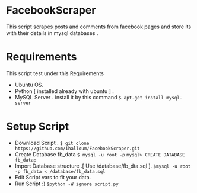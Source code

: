 # FacebookScraper
This script scrapes posts and comments from facebook pages and store its with their details in mysql databases .

# Requirements
This script test under this Requirements
  * Ubuntu OS.
  * Python [ installed already with ubuntu ] .
  * MySQL Server .
      install it by this command
            `$ apt-get install mysql-server`

# Setup Script
  * Download Script .
			`$ git clone https://github.com/ihalloum/FacebookScraper.git`
  * Create Database fb_data
			`$ mysql -u root -p`
			`mysql> CREATE DATABASE fb_data;`
  * Import Database structure .[ Use /database/fb_dta.sql ].
			`$mysql -u root -p fb_data < /database/fb_data.sql`
  * Edit Script vars to fit your data.
  * Run Script :)
			`$python -W ignore script.py`
			
